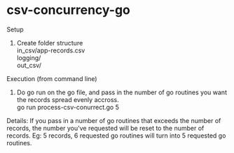 # csv-concurrency-go
Setup
1. Create folder structure  
in_csv/app-records.csv  
logging/  
out_csv/  

Execution (from command line)
1. Do go run on the go file, and pass in the number of go routines you want the records spread evenly accross.  
go run process-csv-conurrect.go 5

Details:
If you pass in a number of go routines that exceeds the number of records, the number you've requested will be reset to the number of records.
Eg: 5 records, 6 requested go routines will turn into 5 requested go routines.


